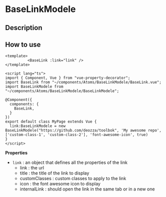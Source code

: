 # BaseLinkModele

## Description

## How to use

```vue
<template>
          <BaseLink :link="link" />
</template>

<script lang="ts">
import { Component, Vue } from "vue-property-decorator";
import BaseLink from "~/components/Atoms/BaseLinkModele/BaseLink.vue";
import BaseLinkModele from "~/components/Atoms/BaseLinkModele/BaseLinkModele";

@Component({
  components: {
    BaseLink,
  }
})
export default class MyPage extends Vue {
  link:BaseLinkModele = new BaseLinkModele("https://github.com/deozza/toolbok", 'My awesome repo', ['custom-class-1', 'custom-class-2'], 'font-awesome-icon', true)
}
</script>
```

**Properties**

 * `link` : an object that defines all the properties of the link
   * link : the url
   * title : the title of the link to display
   * customClasses : custom classes to apply to the link
   * icon : the font awesome icon to display
   * internalLink : should open the link in the same tab or in a new one
